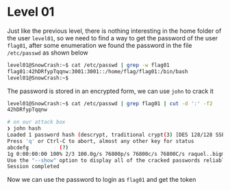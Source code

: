 # Level 01

Just like the previous level, there is nothing interesting in the home folder of the user `level01`, so we need to find a way to get the password of the user `flag01`, after some enumeration we found the password in the file `/etc/passwd` as shown below

```bash
level01@SnowCrash:~$ cat /etc/passwd | grep -w flag01
flag01:42hDRfypTqqnw:3001:3001::/home/flag/flag01:/bin/bash
level01@SnowCrash:~$
```

The password is stored in an encrypted form, we can use `john` to crack it

```bash
level01@SnowCrash:~$ cat /etc/passwd | grep flag01 | cut -d ':' -f2
42hDRfypTqqnw

# on our attack box
❯ john hash
Loaded 1 password hash (descrypt, traditional crypt(3) [DES 128/128 SSE2])
Press 'q' or Ctrl-C to abort, almost any other key for status
abcdefg          (?)
1g 0:00:00:00 100% 2/3 100.0g/s 76800p/s 76800c/s 76800C/s raquel..bigman
Use the "--show" option to display all of the cracked passwords reliably
Session completed
```
Now we can use the password to login as `flag01` and get the token






